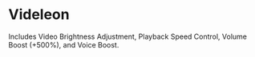 # Videleon
Includes Video Brightness Adjustment, Playback Speed Control, Volume Boost (+500%), and Voice Boost.
